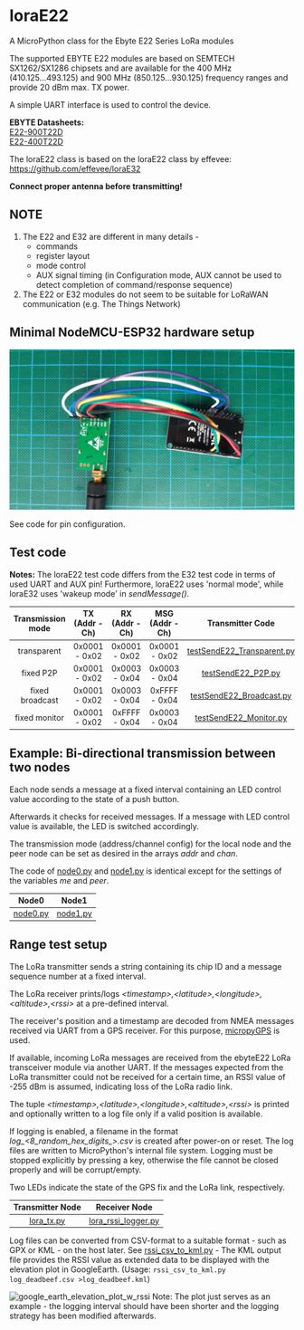 # loraE22
A MicroPython class for the Ebyte E22 Series LoRa modules

The supported EBYTE E22 modules are based on SEMTECH SX1262/SX1286 chipsets and are available for the 
400 MHz (410.125...493.125) and
900 MHz (850.125...930.125) frequency ranges and provide 20 dBm max. TX power.  

A simple UART interface is used to control the device.

**EBYTE Datasheets:**<br>
[E22-900T22D](https://www.ebyte.com/en/product-view-news.html?id=1117)<br>
[E22-400T22D](https://www.ebyte.com/en/product-view-news.html?id=922)


The loraE22 class is based on the loraE22 class by effevee:
https://github.com/effevee/loraE32

**Connect proper antenna before transmitting!**

## NOTE

1. The E22 and E32 are different in many details - 
   - commands
   - register layout
   - mode control
   - AUX signal timing (in Configuration mode, AUX cannot be used to detect completion of command/response sequence)
2. The E22 or E32 modules do not seem to be suitable for LoRaWAN communication
   (e.g. The Things Network)

## Minimal NodeMCU-ESP32 hardware setup

![NodeMCU-ESP32](20211014_134055_1.jpg)

See code for pin configuration.

## Test code
**Notes:** The loraE22 test code differs from the E32 test code in terms of used UART and AUX pin! Furthermore, loraE22 uses 'normal mode', while loraE32 uses 'wakeup mode' in *sendMessage()*. 

Transmission mode | TX (Addr - Ch) | RX (Addr - Ch) | MSG (Addr - Ch) | Transmitter Code | Receiver Code
:---: | :------: | :------: | :------: | :----: | :----:
|transparent|0x0001 - 0x02|0x0001 - 0x02|0x0001 - 0x02|[testSendE22_Transparent.py](examples/testSendE22_Transparent.py)|[testRecvE22_Transparent.py](examples/testRecvE22_Transparent.py)
|fixed P2P|0x0001 - 0x02|0x0003 - 0x04|0x0003 - 0x04|[testSendE22_P2P.py](examples/testSendE22_P2P.py)|[testRecvE22_P2P.py](examples/testRecvE22_P2P.py)
|fixed broadcast|0x0001 - 0x02|0x0003 - 0x04|0xFFFF - 0x04|[testSendE22_Broadcast.py](examples/testSendE22_Broadcast.py)|[testRecvE22_Broadcast.py](examples/testRecvE22_Broadcast.py)
|fixed monitor|0x0001 - 0x02|0xFFFF - 0x04|0x0003 - 0x04|[testSendE22_Monitor.py](examples/testSendE22_Monitor.py)|[testRecvE22_Monitor.py](examples/testRecvE22_Monitor.py)

## Example: Bi-directional transmission between two nodes

Each node sends a message at a fixed interval containing an LED control 
value according to the state of a push button.

Afterwards it checks for received messages. If a message with LED control
value is available, the LED is switched accordingly.

The transmission mode (address/channel config) for the local node and the
peer node can be set as desired in the arrays *addr* and *chan*.

The code of [node0.py](examples/node0.py) and [node1.py](examples/node1.py) is identical except for the settings of
the variables *me* and *peer*.

Node0 | Node1
:---: | :---: 
[node0.py](examples/node0.py)|[node1.py](examples/node1.py)

## Range test setup

The LoRa transmitter sends a string containing its chip ID and a message sequence number at a fixed interval. 

The LoRa receiver prints/logs _\<timestamp\>,\<latitude\>,\<longitude\>,\<altitude\>,\<rssi\>_ at a pre-defined interval.

The receiver's position and a timestamp are decoded from NMEA messages received via UART from a GPS receiver. For this purpose, [micropyGPS](https://github.com/inmcm/micropyGPS) is used.

If available, incoming LoRa messages are received from the ebyteE22 LoRa transceiver module via another UART.
If the messages expected from the LoRa transmitter could not be received for a certain time, an RSSI value of
-255 dBm is assumed, indicating loss of the LoRa radio link.

The tuple _\<timestamp\>,\<latitude\>,\<longitude\>,\<altitude\>,\<rssi\>_ is printed and optionally written to a log file
only if a valid position is available.

If logging is enabled, a filename in the format *log_\<8_random_hex_digits_\>.csv* is created after power-on or reset.
The log files are written to MicroPython's internal file system. Logging must be stopped explicitly by pressing a key, otherwise the 
file cannot be closed properly and will be corrupt/empty.

Two LEDs indicate the state of the GPS fix and the LoRa link, respectively.

Transmitter Node | Receiver Node
:---: | :---: 
[lora_tx.py](range_test/lora_tx.py)|[lora_rssi_logger.py](range_test/lora_rssi_logger.py)

Log files can be converted from CSV-format to a suitable format - such as GPX or KML - on the host later.
See [rssi_csv_to_kml.py](range_test/rssi_csv_to_kml.py) - The KML output file provides the RSSI value as extended data to be
displayed with the elevation plot in GoogleEarth. (Usage: `rssi_csv_to_kml.py log_deadbeef.csv >log_deadbeef.kml`)

![google_earth_elevation_plot_w_rssi](https://user-images.githubusercontent.com/83612361/138741016-65af87f3-f257-42dd-a63e-b09cc4f8651c.png)
Note: The plot just serves as an example - the logging interval should have been shorter and the logging strategy has been modified afterwards.
